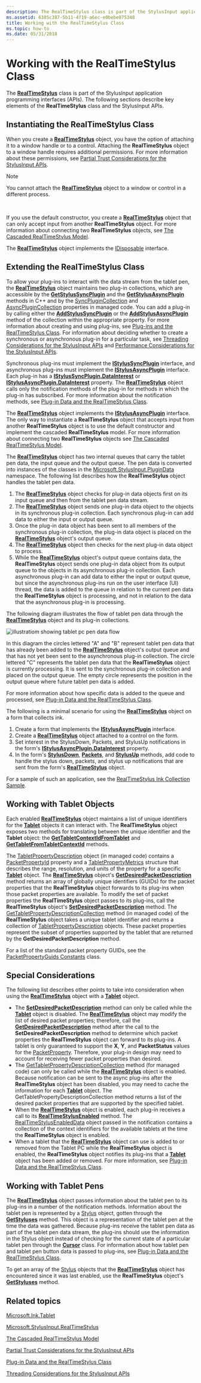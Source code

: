 ```yaml
---
description: The RealTimeStylus class is part of the StylusInput application programming interfaces (APIs). The following sections describe key elements of the RealTimeStylus class and the StylusInput APIs.
ms.assetid: 6385c387-5b11-4719-a6ec-e0bebe875348
title: Working with the RealTimeStylus Class
ms.topic: how-to
ms.date: 05/31/2018
---
```


# Working with the RealTimeStylus Class

The [**RealTimeStylus**](realtimestylus-class.md) class is part of the StylusInput application programming interfaces (APIs). The following sections describe key elements of the **RealTimeStylus** class and the StylusInput APIs.

## Instantiating the RealTimeStylus Class

When you create a [**RealTimeStylus**](realtimestylus-class.md) object, you have the option of attaching it to a window handle or to a control. Attaching the **RealTimeStylus** object to a window handle requires additional permissions. For more information about these permissions, see [Partial Trust Considerations for the StylusInput APIs](partial-trust-considerations-for-the-stylusinput-apis.md).

> [!Note]  
> You cannot attach the [**RealTimeStylus**](realtimestylus-class.md) object to a window or control in a different process.

 

If you use the default constructor, you create a [**RealTimeStylus**](realtimestylus-class.md) object that can only accept input from another **RealTimeStylus** object. For more information about connecting two **RealTimeStylus** objects, see [The Cascaded RealTimeStylus Model](the-cascaded-realtimestylus-model.md).

The [**RealTimeStylus**](realtimestylus-class.md) object implements the [IDisposable](/dotnet/api/system.idisposable) interface.

## Extending the RealTimeStylus Class

To allow your plug-ins to interact with the data stream from the tablet pen, the [**RealTimeStylus**](realtimestylus-class.md) object maintains two plug-in collections, which are accessible by the [**GetStylusSyncPlugin**](/windows/desktop/api/RTSCom/nf-rtscom-irealtimestylus-getstylussyncplugin) and the [**GetStylusAsyncPlugin**](/windows/desktop/api/RTSCom/nf-rtscom-irealtimestylus-getstylusasyncplugin) methods in C++ and by the [SyncPluginCollection](/previous-versions/ms824833(v=msdn.10)) and [AsyncPluginCollection](/previous-versions/ms824831(v=msdn.10)) properties in managed code. You can add a plug-in by calling either the [**AddStylusSyncPlugin**](/windows/desktop/api/RTSCom/nf-rtscom-irealtimestylus-addstylussyncplugin) or the [**AddStylusAsyncPlugin**](/windows/desktop/api/RTSCom/nf-rtscom-irealtimestylus-addstylusasyncplugin) method of the collection within the appropriate property. For more information about creating and using plug-ins, see [Plug-ins and the RealTimeStylus Class](plug-ins-and-the-realtimestylus-class.md). For information about deciding whether to create a synchronous or asynchronous plug-in for a particular task, see [Threading Considerations for the StylusInput APIs](threading-considerations-for-the-stylusinput-apis.md) and [Performance Considerations for the StylusInput APIs](performance-considerations-for-the-stylusinput-apis.md).

Synchronous plug-ins must implement the [**IStylusSyncPlugin**](/windows/win32/api/rtscom/nn-rtscom-istylussyncplugin) interface, and asynchronous plug-ins must implement the [**IStylusAsyncPlugin**](/windows/win32/api/rtscom/nn-rtscom-istylusasyncplugin) interface. Each plug-in has a [**IStylusSyncPlugin.DataInterest**](/windows/desktop/api/RTSCom/nf-rtscom-istylusplugin-datainterest) or [**IStylusAsyncPlugin.DataInterest**](/windows/desktop/api/RTSCom/nf-rtscom-istylusplugin-datainterest) property. The [**RealTimeStylus**](realtimestylus-class.md) object calls only the notification methods of the plug-in for methods in which the plug-in has subscribed. For more information about the notification methods, see [Plug-in Data and the RealTimeStylus Class](plug-in-data-and-the-realtimestylus-class.md).

The [**RealTimeStylus**](realtimestylus-class.md) object implements the [**IStylusAsyncPlugin**](/windows/win32/api/rtscom/nn-rtscom-istylusasyncplugin) interface. The only way to instantiate a **RealTimeStylus** object that accepts input from another **RealTimeStylus** object is to use the default constructor and implement the cascaded **RealTimeStylus** model. For more information about connecting two **RealTimeStylus** objects see [The Cascaded RealTimeStylus Model](the-cascaded-realtimestylus-model.md).

The [**RealTimeStylus**](realtimestylus-class.md) object has two internal queues that carry the tablet pen data, the input queue and the output queue. The pen data is converted into instances of the classes in the [Microsoft.StylusInput.PluginData](/previous-versions/ms574862(v=vs.100)) namespace. The following list describes how the **RealTimeStylus** object handles the tablet pen data.

1.  The [**RealTimeStylus**](realtimestylus-class.md) object checks for plug-in data objects first on its input queue and then from the tablet pen data stream.
2.  The [**RealTimeStylus**](realtimestylus-class.md) object sends one plug-in data object to the objects in its synchronous plug-in collection. Each synchronous plug-in can add data to either the input or output queue.
3.  Once the plug-in data object has been sent to all members of the synchronous plug-in collection, the plug-in data object is placed on the [**RealTimeStylus**](realtimestylus-class.md) object's output queue.
4.  The [**RealTimeStylus**](realtimestylus-class.md) object then checks for the next plug-in data object to process.
5.  While the [**RealTimeStylus**](realtimestylus-class.md) object's output queue contains data, the **RealTimeStylus** object sends one plug-in data object from its output queue to the objects in its asynchronous plug-in collection. Each asynchronous plug-in can add data to either the input or output queue, but since the asynchronous plug-ins run on the user interface (UI) thread, the data is added to the queue in relation to the current pen data the **RealTimeStylus** object is processing, and not in relation to the data that the asynchronous plug-in is processing.

The following diagram illustrates the flow of tablet pen data through the [**RealTimeStylus**](realtimestylus-class.md) object and its plug-in collections.

![illustratiom showing tablet pc pen data flow](images/5a698bc9-833b-4b24-9fa2-70be0ca61032.gif)

In this diagram the circles lettered "A" and "B" represent tablet pen data that has already been added to the [**RealTimeStylus**](realtimestylus-class.md) object's output queue and that has not yet been sent to the asynchronous plug-in collection. The circle lettered "C" represents the tablet pen data that the **RealTimeStylus** object is currently processing. It is sent to the synchronous plug-in collection and placed on the output queue. The empty circle represents the position in the output queue where future tablet pen data is added.

For more information about how specific data is added to the queue and processed, see [Plug-in Data and the RealTimeStylus Class](plug-in-data-and-the-realtimestylus-class.md).

The following is a minimal scenario for using the [**RealTimeStylus**](realtimestylus-class.md) object on a form that collects ink.

1.  Create a form that implements the [**IStylusAsyncPlugin**](/windows/win32/api/rtscom/nn-rtscom-istylusasyncplugin) interface.
2.  Create a [**RealTimeStylus**](realtimestylus-class.md) object attached to a control on the form.
3.  Set interest in the StylusDown, Packets, and StylusUp notifications in the form's [**IStylusAsyncPlugin.DataInterest**](/windows/desktop/api/RTSCom/nf-rtscom-istylusplugin-datainterest) property.
4.  In the form's [**StylusDown**](/windows/desktop/api/RTSCom/nf-rtscom-istylusplugin-stylusdown), [**Packets**](/windows/desktop/api/RTSCom/nf-rtscom-istylusplugin-packets), and [**StylusUp**](/windows/desktop/api/RTSCom/nf-rtscom-istylusplugin-stylusup) methods, add code to handle the stylus down, packets, and stylus up notifications that are sent from the form's [**RealTimeStylus**](realtimestylus-class.md) object.

For a sample of such an application, see the [RealTimeStylus Ink Collection Sample](realtimestylus-ink-collection-sample.md).

## Working with Tablet Objects

Each enabled [**RealTimeStylus**](realtimestylus-class.md) object maintains a list of unique identifiers for the [**Tablet**](/windows/desktop/api/msinkaut/nn-msinkaut-iinktablet) objects it can interact with. The **RealTimeStylus** object exposes two methods for translating between the unique identifier and the **Tablet** object: the [**GetTabletContextIdFromTablet**](/windows/desktop/api/RTSCom/nf-rtscom-irealtimestylus-gettabletcontextidfromtablet) and [**GetTabletFromTabletContextId**](/windows/desktop/api/RTSCom/nf-rtscom-irealtimestylus-gettabletfromtabletcontextid) methods.

The [TabletPropertyDescription](/previous-versions/ms827769(v=msdn.10)) object (in managed code) contains a [PacketPropertyId](/previous-versions/ms827780(v=msdn.10)) property and a [TabletPropertyMetrics](/previous-versions/ms827781(v=msdn.10)) structure that describes the range, resolution, and units of the property for a specific [**Tablet**](/windows/desktop/api/msinkaut/nn-msinkaut-iinktablet) object. The [**RealTimeStylus**](realtimestylus-class.md) object's [**GetDesiredPacketDescription**](/windows/desktop/api/RTSCom/nf-rtscom-irealtimestylus-getdesiredpacketdescription) method returns an array of globally unique identifiers (GUIDs) for the packet properties that the **RealTimeStylus** object forwards to its plug-ins when those packet properties are available. To modify the set of packet properties the **RealTimeStylus** object passes to its plug-ins, call the **RealTimeStylus** object's [**SetDesiredPacketDescription**](/windows/desktop/api/RTSCom/nf-rtscom-irealtimestylus-setdesiredpacketdescription) method. The [GetTabletPropertyDescriptionCollection](/previous-versions/ms825935(v=msdn.10)) method (in managed code) of the **RealTimeStylus** object takes a unique tablet identifier and returns a collection of [TabletPropertyDescription](/previous-versions/ms827760(v=msdn.10)) objects. These packet properties represent the subset of properties supported by the tablet that are returned by the **GetDesiredPacketDescription** method.

For a list of the standard packet property GUIDs, see the [PacketPropertyGuids Constants](packetpropertyguids-constants.md) class.

## Special Considerations

The following list describes other points to take into consideration when using the [**RealTimeStylus**](realtimestylus-class.md) object with a [**Tablet**](/windows/desktop/api/msinkaut/nn-msinkaut-iinktablet) object.

-   The [**SetDesiredPacketDescription**](/windows/desktop/api/RTSCom/nf-rtscom-irealtimestylus-setdesiredpacketdescription) method can only be called while the [**Tablet**](/windows/desktop/api/msinkaut/nn-msinkaut-iinktablet) object is disabled. The [**RealTimeStylus**](realtimestylus-class.md) object may modify the list of desired packet properties; therefore, call the [**GetDesiredPacketDescription**](/windows/desktop/api/RTSCom/nf-rtscom-irealtimestylus-getdesiredpacketdescription) method after the call to the **SetDesiredPacketDescription** method to determine which packet properties the **RealTimeStylus** object can forward to its plug-ins. A tablet is only guaranteed to support the **X**, **Y**, and **PacketStatus** values for the [PacketProperty](packetproperty-guids.md). Therefore, your plug-in design may need to account for receiving fewer packet properties than desired.
-   The [GetTabletPropertyDescriptionCollection](/previous-versions/ms825935(v=msdn.10)) method (for managed code) can only be called while the [**RealTimeStylus**](realtimestylus-class.md) object is enabled. Because notification can be sent to the async plug-ins after the **RealTimeStylus** object has been disabled, you may need to cache the information for each [**Tablet**](/windows/desktop/api/msinkaut/nn-msinkaut-iinktablet) object. The GetTabletPropertyDescriptionCollection method returns a list of the desired packet properties that are supported by the specified tablet.
-   When the [**RealTimeStylus**](realtimestylus-class.md) object is enabled, each plug-in receives a call to its [**RealTimeStylusEnabled**](/windows/desktop/api/RTSCom/nf-rtscom-istylusplugin-realtimestylusenabled) method. The [RealTimeStylusEnabledData](/previous-versions/ms824229(v=msdn.10)) object passed in the notification contains a collection of the context identifiers for the available tablets at the time the **RealTimeStylus** object is enabled.
-   When a tablet that the [**RealTimeStylus**](realtimestylus-class.md) object can use is added to or removed from the Tablet PC while the **RealTimeStylus** object is enabled, the **RealTimeStylus** object notifies its plug-ins that a [**Tablet**](/windows/desktop/api/msinkaut/nn-msinkaut-iinktablet) object has been added or removed. For more information, see [Plug-in Data and the RealTimeStylus Class](plug-in-data-and-the-realtimestylus-class.md).

## Working with Tablet Pens

The [**RealTimeStylus**](realtimestylus-class.md) object passes information about the tablet pen to its plug-ins in a number of the notification methods. Information about the tablet pen is represented by a [Stylus](/previous-versions/ms824824(v=msdn.10)) object, gotten through the [**GetStyluses**](/windows/desktop/api/RTSCom/nf-rtscom-irealtimestylus-getstyluses) method. This object is a representation of the tablet pen at the time the data was gathered. Because plug-ins receive the tablet pen data as part of the tablet pen data stream, the plug-ins should use the information in the Stylus object instead of checking for the current state of a particular tablet pen through the [**Cursor**](/windows/desktop/api/msinkaut/nn-msinkaut-iinkcursor) class. For information about how tablet pen and tablet pen button data is passed to plug-ins, see [Plug-in Data and the RealTimeStylus Class](plug-in-data-and-the-realtimestylus-class.md).

To get an array of the [Stylus](/previous-versions/ms824824(v=msdn.10)) objects that the [**RealTimeStylus**](realtimestylus-class.md) object has encountered since it was last enabled, use the **RealTimeStylus** object's [**GetStyluses**](/windows/desktop/api/RTSCom/nf-rtscom-irealtimestylus-getstyluses) method.

## Related topics

<dl> <dt>

[Microsoft.Ink.Tablet](/previous-versions/ms827783(v=msdn.10))
</dt> <dt>

[Microsoft.StylusInput.RealTimeStylus](/previous-versions/ms585724(v=vs.100))
</dt> <dt>

[The Cascaded RealTimeStylus Model](the-cascaded-realtimestylus-model.md)
</dt> <dt>

[Partial Trust Considerations for the StylusInput APIs](partial-trust-considerations-for-the-stylusinput-apis.md)
</dt> <dt>

[Plug-in Data and the RealTimeStylus Class](plug-in-data-and-the-realtimestylus-class.md)
</dt> <dt>

[Threading Considerations for the StylusInput APIs](threading-considerations-for-the-stylusinput-apis.md)
</dt> </dl>

 

 
